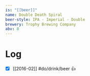 ```yaml
---
is: "[[beer]]"
name: Double Death Spiral
beer-style: IPA - Imperial - Double
brewery: Trophy Brewing Company
abv: 8
---
```

# Log
- [x] [[2016-02]] #do/drink/beer 👍
